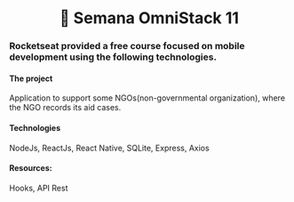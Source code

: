 <h1 align="center">
  🚀 Semana OmniStack 11
</h1>

<h3 align="left">
 Rocketseat provided a free course focused on mobile development using the following technologies.
 </h3>

<h4 align="left">
  The project 
</h4>
Application to support some NGOs(non-governmental organization), where the NGO records its aid cases.



<h4 align="left">
Technologies
</h4> 
NodeJs, ReactJs, React Native, SQLite, Express, Axios

<h4 align="left">
Resources: 
</h4>   
Hooks, API Rest
